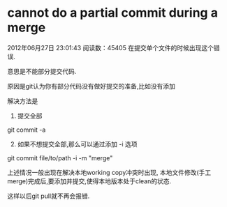 
# cannot do a partial commit during a merge
2012年06月27日 23:01:43
阅读数：45405
在提交单个文件的时候出现这个错误.

意思是不能部分提交代码.



原因是git认为你有部分代码没有做好提交的准备,比如没有添加



解决方法是

1. 提交全部

git commit -a 



2. 如果不想提交全部,那么可以通过添加 -i 选项

git commit file/to/path -i -m "merge"



上述情况一般出现在解决本地working copy冲突时出现, 本地文件修改(手工merge)完成后,要添加并提交,使得本地版本处于clean的状态.

这样以后git pull就不再会报错.

